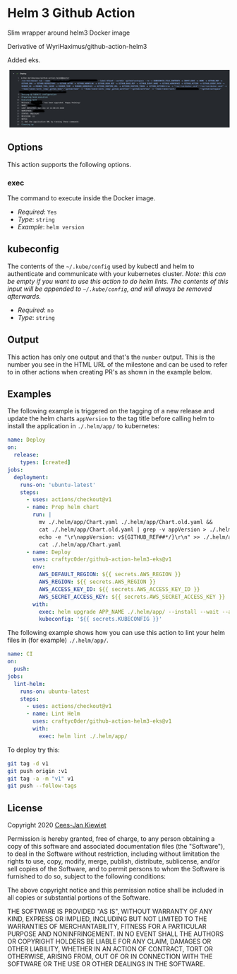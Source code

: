 # Helm 3 Github Action

Slim wrapper around helm3 Docker image

Derivative of WyriHaximus/github-action-helm3

Added eks.

![Example output showing this action in action](images/output.png)

## Options

This action supports the following options.

### exec

The command to execute inside the Docker image.

* *Required*: `Yes`
* *Type*: `string`
* *Example*: `helm version`

## kubeconfig

The contents of the `~/.kube/config` used by kubectl and helm to authenticate and communicate with your kubernetes
cluster. *Note: this can be empty if you want to use this action to do helm lints. The contents of this input will
be appended to `~/.kube/config`, and will always be removed afterwards.*

* *Required*: `no`
* *Type*: `string`

## Output

This action has only one output and that's the `number` output. This is the number you see in the HTML URL of the
milestone and can be used to refer to in other actions when creating PR's as shown in the example below.

## Examples

The following example is triggered on the tagging of a new release and update the helm charts `appVersion` to the tag
title before calling helm to install the application in `./.helm/app/` to kubernetes:

```yaml
name: Deploy
on:
  release:
    types: [created]
jobs:
  deployment:
    runs-on: 'ubuntu-latest'
    steps:
      - uses: actions/checkout@v1
      - name: Prep helm chart
        run: |
          mv ./.helm/app/Chart.yaml ./.helm/app/Chart.old.yaml &&
          cat ./.helm/app/Chart.old.yaml | grep -v appVersion > ./.helm/app/Chart.yaml &&
          echo -e "\r\nappVersion: v${GITHUB_REF##*/}\r\n" >> ./.helm/app/Chart.yaml &&
          cat ./.helm/app/Chart.yaml
      - name: Deploy
        uses: craftyc0der/github-action-helm3-eks@v1
        env:
          AWS_DEFAULT_REGION: ${{ secrets.AWS_REGION }}
          AWS_REGION: ${{ secrets.AWS_REGION }}
          AWS_ACCESS_KEY_ID: ${{ secrets.AWS_ACCESS_KEY_ID }}
          AWS_SECRET_ACCESS_KEY: ${{ secrets.AWS_SECRET_ACCESS_KEY }}
        with:
          exec: helm upgrade APP_NAME ./.helm/app/ --install --wait --atomic --namespace=APP_NAMESPACE --set=app.name=APP_NAME --values=./.helm/app/values.yaml
          kubeconfig: '${{ secrets.KUBECONFIG }}'
```

The following example shows how you can use this action to lint your helm files in (for example) `./.helm/app/`.

```yaml
name: CI
on:
  push:
jobs:
  lint-helm:
    runs-on: ubuntu-latest
    steps:
      - uses: actions/checkout@v1
      - name: Lint Helm
        uses: craftyc0der/github-action-helm3-eks@v1
        with:
          exec: helm lint ./.helm/app/
```

To deploy try this:

```bash
git tag -d v1
git push origin :v1
git tag -a -m "v1" v1
git push --follow-tags
```

## License ##

Copyright 2020 [Cees-Jan Kiewiet](http://wyrihaximus.net/)

Permission is hereby granted, free of charge, to any person
obtaining a copy of this software and associated documentation
files (the "Software"), to deal in the Software without
restriction, including without limitation the rights to use,
copy, modify, merge, publish, distribute, sublicense, and/or sell
copies of the Software, and to permit persons to whom the
Software is furnished to do so, subject to the following
conditions:

The above copyright notice and this permission notice shall be
included in all copies or substantial portions of the Software.

THE SOFTWARE IS PROVIDED "AS IS", WITHOUT WARRANTY OF ANY KIND,
EXPRESS OR IMPLIED, INCLUDING BUT NOT LIMITED TO THE WARRANTIES
OF MERCHANTABILITY, FITNESS FOR A PARTICULAR PURPOSE AND
NONINFRINGEMENT. IN NO EVENT SHALL THE AUTHORS OR COPYRIGHT
HOLDERS BE LIABLE FOR ANY CLAIM, DAMAGES OR OTHER LIABILITY,
WHETHER IN AN ACTION OF CONTRACT, TORT OR OTHERWISE, ARISING
FROM, OUT OF OR IN CONNECTION WITH THE SOFTWARE OR THE USE OR
OTHER DEALINGS IN THE SOFTWARE.
